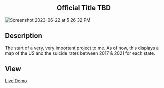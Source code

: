 <h2 align="center"> Official Title TBD </h2>

![Screenshot 2023-06-22 at 5 26 32 PM](https://github.com/knlrvr/rateMap-v2/assets/91632194/479bb266-d957-4145-98ce-c8fffd0b689d)

## Description
The start of a very, very important project to me. As of now, this displays a map of the US and the suicide rates between 2017 & 2021 for each state. 

## View
[Live Demo](https://rate-map-v2-2a4u.vercel.app/)
